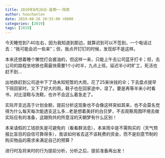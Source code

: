 ```yaml
---
title: 2019年8月26日-星期一-阵雨
author: hoochanlon
date: 2019-08-26 20:55:00 +0800
categories: [2019]
tags: [2019]
---
```


[ ](https://i.loli.net/2021/04/04/uSWXLrPDeGh3m2O.jpg)

今天睡觉到7:40左右，因为我知道到那边，就算迟到可以不签到，一个电话过去：“我可能会迟一些来”；但，我点开钉钉的时候，发现却不是这样。<!--more-->

本来还想着睡个懒觉打会酱油的，但这样一来，只能上午去公司蓝牙打卡；但，去公司的路程坐地铁也需最快需要1个小时半，九点上班，延迟半小时旷工，死活也赶不到...

出地跌赶到公司途中下了场未知短暂的大雨，花了25来块钱的伞；下去盘点提早下班回家时，又下了好大的雨，鞋子也在回家途中，湿了。要是再等半来小时看书，对比湿鞋与洗鞋，也许不会这么着急走了。

实际开支远高于计划金额，提前分析这现象也不会像这样突如其来，也不会莫名觉得为什么每天每次能透支这么多...老是想着美好的白日梦，不去观察周围环境去做实际应有的准备，这跟狗共的所意淫的天朝梦有什么区别！

本来请假的工钱损失是可避免的（看看群消息），本来雨伞是不需购买的（天气预报比盲目的自信可靠得多），我该如何省去这不该耗费的资金，而不是刻意节制的购买物品的需求来满足自己的预算？

进行时及将来时的行为提前分析，分析之后，提前准备再出发！